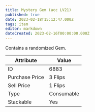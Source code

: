 ```yaml
---
title: Mystery Gem (acc LV21)
published: true
date: 2023-02-18T15:12:47.000Z
tags: item
editor: markdown
dateCreated: 2023-02-16T00:00:00.000Z
---
```


Contains a randomized Gem.

|Attribute|Value|
|-|-|
|ID|6883|
|Purchase Price|3 Flips|
|Sell Price|1 Flips|
|Type|Consumable|
|Stackable|Yes|

